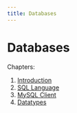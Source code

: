 ```yaml
---
title: Databases
---
```


# Databases

Chapters:

1. [Introduction](./introduction/index.md)
1. [SQL Language](./sql-language/index.md)
1. [MySQL Client](./mysql-client/index.md)
1. [Datatypes](./datatypes/index.md)
